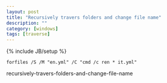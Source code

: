```yaml
---
layout: post
title: "Recursively travers folders and change file name"
description: ""
category: [windows]
tags: [traverse]
---
```

{% include JB/setup %}

    forfiles /S /M "en.yml" /C "cmd /c ren * it.yml"


recursively-travers-folders-and-change-file-name